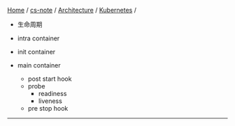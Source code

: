 [Home](https://mengxianbin.github.io) /
[cs-note](https://mengxianbin.github.io/cs-note/content) /
[Architecture](https://mengxianbin.github.io/cs-note/content/Architecture) /
[Kubernetes](https://mengxianbin.github.io/cs-note/content/Architecture/Kubernetes) /

* 生命周期

* intra container

* init container
* main container
    * post start hook
    * probe
        * readiness
        * liveness
    * pre stop hook

---
